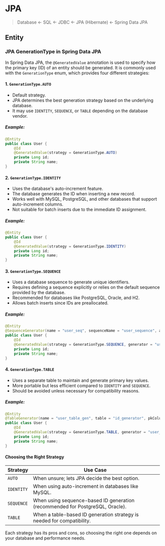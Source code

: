 # JPA

> Database <- SQL <- JDBC <- JPA (Hibernate) <- Spring Data JPA

## Entity

### JPA GenerationType in Spring Data JPA

In Spring Data JPA, the `@GeneratedValue` annotation is used to specify how the primary key (ID) of an entity should be generated. It is commonly used with the `GenerationType` enum, which provides four different strategies:

#### 1. `GenerationType.AUTO`
- Default strategy.
- JPA determines the best generation strategy based on the underlying database.
- It may use `IDENTITY`, `SEQUENCE`, or `TABLE` depending on the database vendor.

##### Example:
```java
@Entity
public class User {
    @Id
    @GeneratedValue(strategy = GenerationType.AUTO)
    private Long id;
    private String name;
}
```

#### 2. `GenerationType.IDENTITY`
- Uses the database's auto-increment feature.
- The database generates the ID when inserting a new record.
- Works well with MySQL, PostgreSQL, and other databases that support auto-increment columns.
- Not suitable for batch inserts due to the immediate ID assignment.

##### Example:
```java
@Entity
public class User {
    @Id
    @GeneratedValue(strategy = GenerationType.IDENTITY)
    private Long id;
    private String name;
}
```

#### 3. `GenerationType.SEQUENCE`
- Uses a database sequence to generate unique identifiers.
- Requires defining a sequence explicitly or relies on the default sequence provided by the database.
- Recommended for databases like PostgreSQL, Oracle, and H2.
- Allows batch inserts since IDs are preallocated.

##### Example:
```java
@Entity
@SequenceGenerator(name = "user_seq", sequenceName = "user_sequence", allocationSize = 1)
public class User {
    @Id
    @GeneratedValue(strategy = GenerationType.SEQUENCE, generator = "user_seq")
    private Long id;
    private String name;
}
```

#### 4. `GenerationType.TABLE`
- Uses a separate table to maintain and generate primary key values.
- More portable but less efficient compared to `IDENTITY` and `SEQUENCE`.
- Should be avoided unless necessary for compatibility reasons.

##### Example:
```java
@Entity
@TableGenerator(name = "user_table_gen", table = "id_generator", pkColumnName = "gen_name", valueColumnName = "gen_value", pkColumnValue = "user_id", allocationSize = 1)
public class User {
    @Id
    @GeneratedValue(strategy = GenerationType.TABLE, generator = "user_table_gen")
    private Long id;
    private String name;
}
```

#### Choosing the Right Strategy
| Strategy      | Use Case |
|--------------|---------|
| `AUTO`       | When unsure; lets JPA decide the best option. |
| `IDENTITY`   | When using auto-increment in databases like MySQL. |
| `SEQUENCE`   | When using sequence-based ID generation (recommended for PostgreSQL, Oracle). |
| `TABLE`      | When a table-based ID generation strategy is needed for compatibility. |

Each strategy has its pros and cons, so choosing the right one depends on your database and performance needs.

